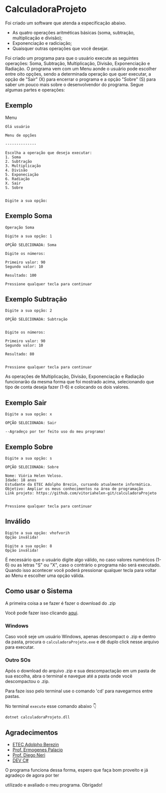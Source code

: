 # CalculadoraProjeto
Foi criado um software que atenda a especificação abaixo. 
- As quatro operações aritméticas básicas (soma, subtração, multiplicação e divisão);
- Exponenciação e radiciação;
- Quaisquer outras operações que você desejar.

Foi criado um programa para que o usuário execute as seguintes operações: Soma, Subtração, Multiplicação, Divisão, Exponenciação e Radiação. O programa vem com um Menu aonde o usuário pode escolher entre oito opções, sendo a determinada operação que quer executar, a opção de "Sair" (X) para encerrar o programa e a opção "Sobre" (S) para saber um pouco mais sobre o desenvolvendor do programa. Segue algumas partes e operações: 

## Exemplo 
Menu 
```
Olá usuário

Menu de opções

--------------

Escolha a operação que deseja executar:
1. Soma
2. Subtração
3. Multiplicação
4. Divisão
5. Exponeciação
6. Radiação
X. Sair
S. Sobre


Digite a sua opção:
```
## Exemplo Soma
```
Operação Soma

Digite a sua opção: 1

OPÇÃO SELECIONADA: Soma 

Digite os números:      

Primeiro valor: 90      
Segundo valor: 10

Resultado: 100

Pressione qualquer tecla para continuar
```
## Exemplo Subtração 
```
Digite a sua opção: 2

OPÇÃO SELECIONADA: Subtração 


Digite os números:

Primeiro valor: 90
Segundo valor: 10

Resultado: 80


Pressione qualquer tecla para continuar
```
As operações de Multiplicação, Divisão, Exponenciação e Radiação funcionarão da mesma forma que foi mostrado acima, selecionando que tipo de conta deseja fazer (1-6) e colocando os dois valores. 

## Exemplo Sair
```
Digite a sua opção: x

OPÇÃO SELECIONADA: Sair

--Agradeço por ter feito uso do meu programa!
```
## Exemplo Sobre 
```
Digite a sua opção: s

OPÇÃO SELECIONADA: Sobre

Nome: Viória Helen Veloso.
Idade: 18 anos
Estudante da ETEC Adolpho Brezin, cursando atualmente informática.
Objetivo: Ampliar os meus conhecimentos na área de programação
Link projeto: https://github.com/vitoriahelen-git/calculadoraProjeto


Pressione qualquer tecla para continuar
```
## Inválido 
```
Digite a sua opção: vhofvorih
Opção inválida!

Digite a sua opção: 8
Opção inválida!
```
É necessário que o usuário digite algo válido, no caso valores numéricos (1-6) ou as letras "S" ou "X", caso o contrário o programa não será executado. Quando isso acontecer você poderá pressionar qualquer tecla para voltar ao Menu e escolher uma opção válida. 


## Como usar o Sistema

A primeira coisa a se fazer é fazer o download do .zip

Você pode fazer isso clicando [aqui](dist/Release).

### Windows


Caso você seje um usuário Windows, apenas descompact o .zip e dentro da pasta,
procura o `calculadoraProjeto.exe` e dê duplo click nesse arquivo para executar.

### Outro SOs


Após o download do arquivo .zip e sua descompactação em um pasta de sua escolha,
abra o terminal e navegue até a pasta onde você descompactou o .zip.

Para faze isso pelo terminal use o comando 'cd' para navegarmos entre pastas.

No terminal `execute` esse comando abaixo 👇

```
dotnet calculadoraProjeto.dll
```

## Agradecimentos

- [ETEC Adolpho Berezin](http://www.etecab.com.br)
- [Prof. Ermogenes Palacio](https://github.com/ermogenes)
- [Prof. Diego Neri](https://github.com/diegoneri)
- [DEV C#](https://github.com/ermogenes/aulas-programacao-csharp)


O programa funciona dessa forma, espero que faça bom proveito e já agradeço de agora por ter

utilizado e avaliado o meu programa. Obrigado!